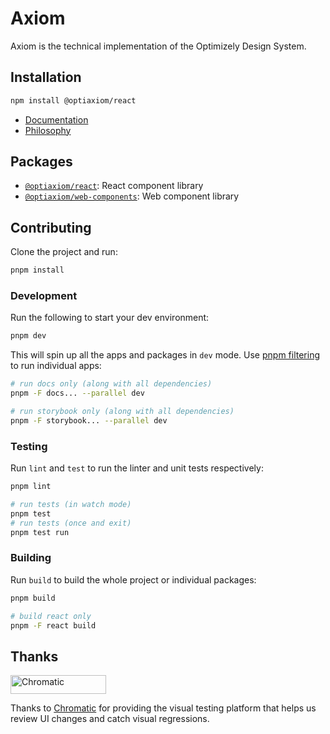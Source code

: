 # Axiom

Axiom is the technical implementation of the Optimizely Design System.

## Installation

```sh
npm install @optiaxiom/react
```

- [Documentation](https://optimizely-axiom.github.io/optiaxiom/)
- [Philosophy](./PHILOSOPHY.md)

## Packages

- [`@optiaxiom/react`](https://github.com/optimizely-axiom/optiaxiom/tree/main/packages/react): React component library
- [`@optiaxiom/web-components`](https://github.com/optimizely-axiom/optiaxiom/tree/main/packages/web-components): Web component library

## Contributing

Clone the project and run:

```sh
pnpm install
```

### Development

Run the following to start your dev environment:

```sh
pnpm dev
```

This will spin up all the apps and packages in `dev` mode. Use [pnpm filtering](https://pnpm.io/filtering) to run individual apps:

```sh
# run docs only (along with all dependencies)
pnpm -F docs... --parallel dev

# run storybook only (along with all dependencies)
pnpm -F storybook... --parallel dev
```

### Testing

Run `lint` and `test` to run the linter and unit tests respectively:

```sh
pnpm lint

# run tests (in watch mode)
pnpm test
# run tests (once and exit)
pnpm test run
```

### Building

Run `build` to build the whole project or individual packages:

```sh
pnpm build

# build react only
pnpm -F react build
```

## Thanks

<a href="https://www.chromatic.com/"><img src="https://user-images.githubusercontent.com/321738/84662277-e3db4f80-af1b-11ea-88f5-91d67a5e59f6.png" width="153" height="30" alt="Chromatic" /></a>

Thanks to [Chromatic](https://www.chromatic.com/) for providing the visual testing platform that helps us review UI changes and catch visual regressions.
